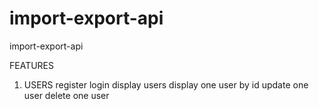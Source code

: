 # import-export-api
import-export-api

FEATURES
1. USERS
register
login
display users
display one user by id
update one user
delete one user